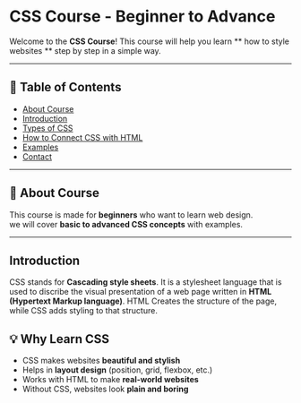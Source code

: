 # CSS Course - Beginner to Advance

Welcome to the **CSS Course**!
This course will help you learn ** how to style websites ** step by step in a simple way.

---

## 📌 Table of Contents
- [About Course](#about-course)
- [Introduction](#Introduction)
- [Types of CSS](#types-of-css)
- [How to Connect CSS with HTML](#how-to-connect-css-with-html)
- [Examples](#examples)
- [Contact](#contact)

---

## 📖 About Course
This course is made for **beginners** who want to learn web design.
<br>
we will cover **basic to advanced CSS concepts** with examples. 

---

## Introduction
CSS stands for **Cascading style sheets**. It is a stylesheet language that is used to discribe
the visual presentation of a web page written in **HTML (Hypertext Markup language)**. HTML Creates 
the structure of the page, while CSS adds styling to that structure.

<h2> 💡 Why Learn CSS</h2>

- CSS makes websites **beautiful and stylish**  
- Helps in **layout design** (position, grid, flexbox, etc.)  
- Works with HTML to make **real-world websites**  
- Without CSS, websites look **plain and boring** 

